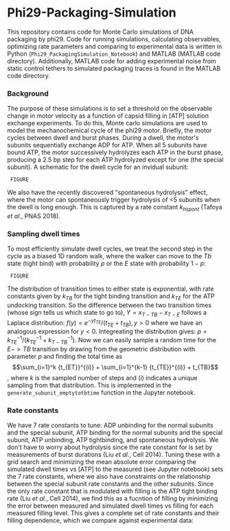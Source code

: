# Phi29-Packaging-Simulation
This repository contains code for Monte Carlo simulations of DNA packaging by phi29. Code for running simulations, calculating observables, optimizing rate parameters and comparing to experimental data is written in Python (`Phi29_PackagingSimulation_Notebook`) and MATLAB (MATLAB code directory). Additionally, MATLAB code for adding experimental noise from static control tethers to simulated packaging traces is found in the MATLAB code directory. <br/> 
### Background
The purpose of these simulations is to set a threshold on the observable change in motor velocity as a function of capsid filling in [ATP] solution exchange experiments. To do this, Monte carlo simulations are used to model the mechanochemical cycle of the phi29 motor. Briefly, the motor cycles between dwell and burst phases. During a dwell, the motor's subunits sequentially exchange ADP for ATP. When all 5 subunits have bound ATP, the motor successively hydrolyzes each ATP in the burst phase, producing a 2.5 bp step for each ATP hydrolyzed except for one (the special subunit). A schematic for the dwell cycle for an invidual subunit:

``` FIGURE```

We also have the recently discovered "spontaneous hydrolysis" effect, where the motor can spontaneously trigger hydrolysis of <5 subunits when the dwell is long enough. This is captured by a rate constant $k_{hspont}$ (Tafoya *et al*., PNAS 2018). <br/>
### Sampling dwell times
To most efficiently simulate dwell cycles, we treat the second step in the cycle as a biased 1D random walk, where the walker can move to the $Tb$ state (tight bind) with probability $p$ or the $E$ state with probability $1-p$:

``` FIGURE```

The distribution of transition times to either state is exponential, with rate constants given by $k_{TB}$ for the tight binding transition and $k_{TE}$ for the ATP undocking transition. So the difference between the two transition times (whose sign tells us which state to go to), $Y=x_{T-TB} - x_{T-E}$ follows a Laplace distribution: $f(y) = e^{-yt_{TE}}/(t_{TE}+t_{TB}), y > 0$ where we have an analogous expression for $y<0$. Integreating the distribution gives: $p={k_{TE}}^{-1}/({k_{TE}}^{-1} + {k_{T-TB}}^{-1})$. Now we can easily sample a random time for the $E -> TB$ transition by drawing from the geometric distribution with parameter $p$ and finding the total time as $$\sum_{i=1}^k {t_{ET}}^{(i)} +  \sum_{i=1}^{k-1} {t_{TE}}^{(i)} + t_{TB}$$, where $k$ is the sampled number of steps and $(i)$ indicates a unique sampling from that distribution. This is implemented in the `generate_subunit_emptytotbtime` function in the Jupyter notebook. <br/>
### Rate constants
We have 7 rate constants to tune: ADP unbinding for the normal subunits and the special subunit, ATP binding for the normal subunits and the special subunit, ATP unbinding, ATP tightbinding, and spontaneous hydrolysis. We don't have to worry about hydrolysis since the rate constant for is set by measurements of burst durations (Liu *et al.*, Cell 2014). Tuning these with a grid search and minimizing the mean absolute error comparing the simulated dwell times vs [ATP] to the measured (see Jupyter notebook) sets the 7 rate constants, where we also have constraints on the relationship between the special subunit rate constants and the other subunits. Since the only rate constant that is modulated with filling is the ATP tight binding rate (Liu *et al.*, Cell 2014), we find this as a fucntion of filling by minimizing the error between measured and simulated dwell times vs filling for each measured filling level. This gives a complete set of rate constants and their filling dependence, which we compare against experimental data:

